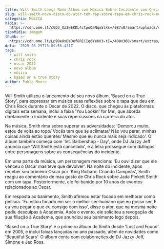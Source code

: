 ```yaml
---
title: Will Smith Lança Novo Álbum com Música Sobre Incidente com Chris Rock no Oscar
slug: will-smith-novo-disco-do-ator-tem-rap-sobre-tapa-em-chris-rock-no-oscar
categoria: MÚSICA
midia: >-
  https://cdn.ome.lt/cGDJ_Uz2wEKDL4ctpoOaNqwSlXs=/987x0/smart/uploads/conteudo/fotos/tapawillsmithchrisrock.jpg
tipoMidia: imagem
thumb: >-
  https://cdn.ome.lt/Lp99eHxDYDef8RECIq6YeKV3-tI=/480x360/smart/extras/conteudos/tapawillsmithchrisrock.jpg
data: '2025-03-29T15:09:55.421Z'
tags:
  - will smith
  - chris rock
  - oscar 2022
  - novo álbum
  - música
  - based on a true story
author: Pablo Moura
---
```


Will Smith utilizou o lançamento de seu novo álbum, 'Based on a True Story', para expressar em música suas reflexões sobre o tapa que deu em Chris Rock durante o Oscar de 2022. O disco, que chegou às plataformas digitais esta semana, inclui a faixa 'You Lookin' for Me', que aborda diretamente o incidente e suas repercussões na carreira do ator.

Na música, Smith rima sobre superar as adversidades: 'Demorou muito, estou de volta ao topo/ Vocês tem que se aclimatar/ Não vou parar, minhas coisas ainda estão quentes/ Mesmo que eu nunca mais seja indicado'. O álbum também começa com 'Int. Barbershop - Day', onde DJ Jazzy Jeff anuncia que 'Will Smith está cancelado', e a letra prossegue com diálogos entre personagens sobre as consequências do incidente.

Em uma parte da música, um personagem menciona: 'Eu ouvi dizer que ele venceu o Oscar mas teve que devolver'. Na noite do incidente, após receber seu primeiro Oscar por 'King Richard: Criando Campeãs', Smith reagiu ao comentário de mau gosto de Chris Rock sobre Jada Pinkett Smith com um tapa. Posteriormente, ele foi banido por 10 anos de eventos relacionados ao Oscar.

Em resposta ao banimento, Smith afirmou estar focado em melhorar como pessoa. 'Eu estou focado em ser o melhor ser-humano que eu posso ser, E eu vou pegar o que eu consigo com isso', disse o ator, que na mesma noite pediu desculpas à Academia. Após o evento, ele solicitou a revogação de sua filiação à Academia, que anunciou seu banimento logo depois.

'Based on a True Story' é o primeiro álbum de Smith desde 'Lost and Found' em 2005, e inclui faixas lançadas no ano passado, além de novidades como 'Beautiful Scars'. O álbum conta com colaborações de DJ Jazzy Jeff, Simone e Jac Ross.
